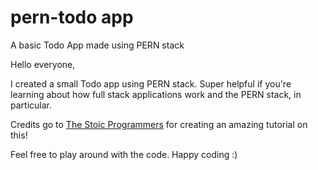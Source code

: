 # pern-todo app

A basic Todo App made using PERN stack

Hello everyone,

I created a small Todo app using PERN stack. Super helpful if you're learning about how full stack applications work and the PERN stack, in particular.

Credits go to [The Stoic Programmers](https://www.youtube.com/channel/UCAPuqvFWmUg_gc_AZHUBPsA) for creating an amazing tutorial on this!



Feel free to play around with the code. Happy coding :)